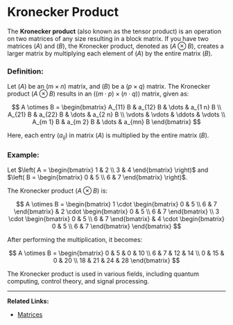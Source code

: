 # Kronecker Product
The **Kronecker product** (also known as the tensor product) is an operation on two matrices of any size resulting in a block matrix. If you have two matrices $( A )$ and $( B )$, the Kronecker product, denoted as $\left( A \otimes B \right)$, creates a larger matrix by multiplying each element of $( A )$ by the entire matrix $( B )$.

### Definition:
Let $( A )$ be an $( m \times n )$ matrix, and $( B )$ be a $( p \times q )$ matrix. The Kronecker product $( A \otimes B )$ results in an $( (m \cdot p) \times (n \cdot q) )$ matrix, given as:

$$
A \otimes B = 
\begin{bmatrix}
A_{11} B & a_{12} B & \dots & a_{1 n} B \\
A_{21} B & a_{22} B & \dots & a_{2 n} B \\
\vdots   & \vdots   & \ddots & \vdots   \\
A_{m 1} B & a_{m 2} B & \dots & a_{mn} B
\end{bmatrix}
$$

Here, each entry $( a_{ij} )$ in matrix $( A )$ is multiplied by the entire matrix $( B )$.

### Example:
Let $\left( A = \begin{bmatrix} 1 & 2 \\ 3 & 4 \end{bmatrix} \right)$ and $\left( B = \begin{bmatrix} 0 & 5 \\ 6 & 7 \end{bmatrix} \right)$.

The Kronecker product $\left( A \otimes B \right)$ is:

$$
A \otimes B = \begin{bmatrix}
1 \cdot \begin{bmatrix} 0 & 5 \\ 6 & 7 \end{bmatrix} & 2 \cdot \begin{bmatrix} 0 & 5 \\ 6 & 7 \end{bmatrix} \\
3 \cdot \begin{bmatrix} 0 & 5 \\ 6 & 7 \end{bmatrix} & 4 \cdot \begin{bmatrix} 0 & 5 \\ 6 & 7 \end{bmatrix}
\end{bmatrix}
$$

After performing the multiplication, it becomes:

$$
A \otimes B = \begin{bmatrix}
0 & 5 & 0 & 10 \\
6 & 7 & 12 & 14 \\
0 & 15 & 0 & 20 \\
18 & 21 & 24 & 28
\end{bmatrix}
$$

The Kronecker product is used in various fields, including quantum computing, control theory, and signal processing.

---
**Related Links:**
- [Matrices](Matrices.md)
